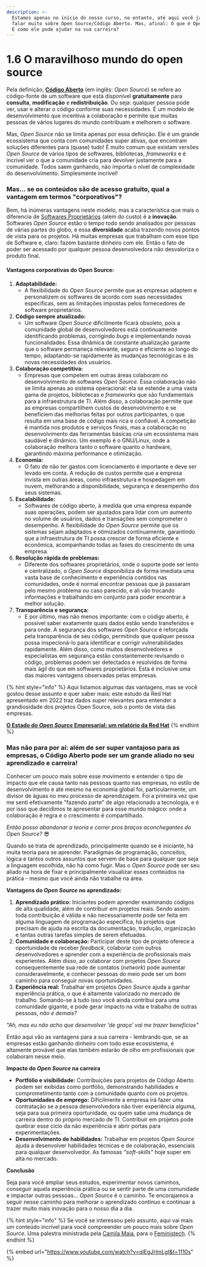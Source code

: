 ```yaml
---
description: >-
  Estamos apenas no início do nosso curso, no entanto, até aqui você já nos vou
  falar muito sobre Open Source/Código Aberto. Mas, afinal: O que é Open Source?
  E como ele pode ajudar na sua carreira?
---
```


# 1.6 O maravilhoso mundo do open source

Pela definição, [**Código Aberto**](https://pt.wikipedia.org/wiki/C%C3%B3digo_aberto) (em inglês: _Open Source_) se refere ao código-fonte de um software que está disponível **gratuitamente** para **consulta**, **modificação** e **redistribuição**. Ou seja: qualquer pessoa pode ver, usar e alterar o código conforme suas necessidades. É um modelo de desenvolvimento que incentiva a colaboração e permite que muitas pessoas de vários lugares do mundo contribuam e melhorem o software.

Mas, _Open Source_ não se limita apenas por essa definição. Ele é um grande ecossistema que conta com comunidades super ativas, que encontram soluções diferentes para (quase) tudo! É muito comum que existam versões _Open Source_ de vários tipos de softwares, bibliotecas, _frameworks_ e é incrível ver o que a comunidade cria para devolver justamente para a comunidade. Todos saem ganhando, não importa o nível de complexidade do desenvolvimento. Simplesmente incrível!&#x20;

### Mas... se os conteúdos são de acesso gratuito, qual a vantagem em termos "corporativos"?

Bem, há inúmeras vantagens neste modelo, mas a característica que mais o diferencia de [Softwares Proprietários](https://pt.wikipedia.org/wiki/Software_propriet%C3%A1rio) (além do custo) é a **inovação**. Softwares _Open Source_ estão o tempo todo sendo analisados por pessoas de várias partes do globo, e essa **diversidade** acaba trazendo novos pontos de vista para os projetos. Há muitas empresas que trabalham com esse tipo de Software e, claro: fazem bastante dinheiro com ele. Então o fato de poder ser acessado por qualquer pessoa desenvolvedora não desvaloriza o produto final.&#x20;

#### Vantagens corporativas do Open Source:

1. **Adaptabilidade:**
   * A flexibilidade do _Open Source_ permite que as empresas adaptem e personalizem os softwares de acordo com suas necessidades específicas, sem as limitações impostas pelos fornecedores de software proprietários.
2. **Código sempre atualizado:**
   * Um software _Open Source_ dificilmente ficará obsoleto, pois a comunidade global de desenvolvedores está continuamente identificando problemas, corrigindo _bugs_ e implementando novas funcionalidades. Essa dinâmica de constante atualização garante que o software permaneça relevante, seguro e eficiente ao longo do tempo, adaptando-se rapidamente às mudanças tecnológicas e às novas necessidades dos usuários.
3. **Colaboração competitiva:**
   * Empresas que competem em outras áreas colaboram no desenvolvimento de softwares _Open Source_. Essa colaboração não se limita apenas ao sistema operacional: ela se estende a uma vasta gama de projetos, bibliotecas e _frameworks_ que são fundamentais para a infraestrutura de TI. Além disso, a colaboração permite que as empresas compartilhem custos de desenvolvimento e se beneficiem das melhorias feitas por outros participantes, o que resulta em uma base de código mais rica e confiável. A competição é mantida nos produtos e serviços finais, mas a colaboração no desenvolvimento das ferramentas básicas cria um ecossistema mais saudável e dinâmico. Um exemplo é o GNU/Linux, onde a colaboração melhora tanto o software quanto o hardware, garantindo máxima performance e otimização.
4. **Economia:**
   * O fato de não ter gastos com licenciamento é importante e deve ser levado em conta. A redução de custos permite que a empresa invista em outras áreas, como infraestrutura e hospedagem em nuvem, melhorando a disponibilidade, segurança e desempenho dos seus sistemas.
5. **Escalabilidade:**
   * Softwares de código aberto, à medida que uma empresa expande suas operações, podem ser ajustados para lidar com um aumento no volume de usuários, dados e transações sem comprometer o desempenho. A flexibilidade do _Open Source_ permite que os sistemas sejam adaptados e otimizados continuamente, garantindo que a infraestrutura de TI possa crescer de forma eficiente e econômica, acompanhando todas as fases do crescimento de uma empresa.&#x20;
6. **Resolução rápida de problemas:**
   * Diferente dos softwares proprietários, onde o suporte pode ser lento e centralizado, o _Open Source_ disponibiliza de forma imediata uma vasta base de conhecimento e experiência contidos nas comunidades, onde é normal encontrar pessoas que já passaram pelo mesmo problema ou caso parecido, e ali vão trocando informações e trabalhando em conjunto para poder encontrar a melhor solução.
7. **Transparência e segurança:**
   * E por último, mas não menos importante: com o código aberto, é possível saber exatamente quais dados estão sendo transferidos e para onde. A segurança dos softwares _Open Source_ é reforçada pela transparência de seu código, permitindo que qualquer pessoa possa inspecioná-lo para identificar e corrigir vulnerabilidades rapidamente. Além disso, como muitos desenvolvedores e especialistas em segurança estão constantemente revisando o código, problemas podem ser detectados e resolvidos de forma mais ágil do que em softwares proprietários. Esta é inclusive uma das maiores vantagens observadas pelas empresas.

{% hint style="info" %}
Aqui listamos algumas das vantagens, mas se você gostou desse assunto e quer saber mais: este estudo da Red Hat apresentado em 2022 traz dados super relevantes para entender a grandiosidade dos projetos Open Source, sob o ponto de vista das empresas.

[**O Estado do _Open Source_ Empresarial: um relatório da Red Hat**](https://www.redhat.com/pt-br/resources/state-of-enterprise-open-source-report-2022)
{% endhint %}



### Mas não para por aí: além de ser super vantajoso para as empresas, o Código Aberto pode ser um grande aliado no seu aprendizado e carreira!

Conhecer um pouco mais sobre esse movimento e entender o tipo de impacto que ele causa tanto nas pessoas quanto nas empresas, no estilo de desenvolvimento e até mesmo na economia global foi, particularmente, um divisor de águas no meu processo de aprendizagem. Foi a primeira vez que me senti efetivamente "fazendo parte" de algo relacionado a tecnologia, e é por isso que decidimos te  apresentar para esse mundo mágico: onde a colaboração é regra e o crescimento é compartilhado.

_Então posso abandonar a teoria e correr pros braços aconchegantes do Open Source?_ :sunglasses:

Quando se trata de aprendizado, principalmente quando se é iniciante, há muita teoria para se aprender. Paradigmas de programação, conceitos, lógica e tantos outros assuntos que servem de base para qualquer que seja a linguagem escolhida, não há como fugir. Mas o _Open Source_ pode ser seu aliado na hora de fixar e principalmente visualizar esses conteúdos na prática - mesmo que você ainda não trabalhe na área.&#x20;

**Vantagens do _Open Source_ no aprendizado:**

1. **Aprendizado prático:** Iniciantes podem aprender examinando códigos de alta qualidade, além de contribuir em projetos reais. Sendo assim: toda contribuição é válida e não necessariamente pode ser feita em alguma linguagem de programação específica, há projetos que precisam de ajuda na escrita da documentação, tradução, organização e tantas outras tarefas simples de serem efetuadas.&#x20;
2. **Comunidade e colaboração:** Participar deste tipo de projeto oferece a oportunidade de receber _feedback_, colaborar com outros desenvolvedores e aprender com a experiência de profissionais mais experientes. Além disso, ao colaborar com projetos _Open Source_ consequentemente sua rede de contatos (_network_) pode aumentar consideravelmente, e conhecer pessoas do meio pode ser um bom caminho para conseguir novas oportunidades. &#x20;
3. **Experiência real:** Trabalhar em projetos _Open Source_ ajuda a ganhar experiência prática, o que é altamente valorizado no mercado de trabalho. Somando-se à tudo isso você ainda contribui para uma comunidade gigante, e pode gerar impacto na vida e trabalho de outras pessoas, _não é demais?_

_"Ah, mas eu não acho que desenvolver 'de graça' vai me trazer benefícios"_

Então aqui vão as vantagens para a sua carreira - lembrando que, se as empresas estão ganhando dinheiro com todo esse ecossistema, é altamente provável que elas também estarão de olho em profissionais que colaboram nesse meio.&#x20;

**Impacto do _Open Source_ na carreira**

* **Portfólio e visibilidade:** Contribuições para projetos de Código Aberto podem ser exibidas como portfólio, demonstrando habilidades e comprometimento tanto com a comunidade quanto com os projetos.&#x20;
* **Oportunidades de emprego:** Dificilmente a empresa irá fazer uma contratação se a pessoa desenvolvedora não tiver experiência alguma, seja para sua primeira oportunidade, ou quem sabe uma mudança de carreira dentro do próprio mercado de TI. Contribuir em projetos pode quebrar esse ciclo da não experiência e abrir portas para experimentações.
* **Desenvolvimento de habilidades:** Trabalhar em projetos _Open Source_ ajuda a desenvolver habilidades técnicas e de colaboração, essenciais para qualquer desenvolvedor. As famosas _"soft-skills"_ hoje super em alta no mercado. &#x20;

**Conclusão**

Seja para você ampliar seus estudos, experimentar novos caminhos, conseguir aquela experiência prática ou se sentir parte de uma comunidade e impactar outras pessoas... _Open Source_ é o caminho. Te encorajamos a seguir nesse caminho para melhorar o aprendizado contínuo e continuar a trazer muito mais inovação para o nosso dia a dia.&#x20;



{% hint style="info" %}
Se você se interessou pelo assunto, aqui vai mais um conteúdo incrível para você compreender um pouco mais sobre _Open Source_. Uma palestra ministrada pela [Camila Maia](https://www.cmaiacd.com/), para o [Feministech](https://feministech.com.br/).
{% endhint %}

{% embed url="https://www.youtube.com/watch?v=qlEgJrlmLgI&t=1110s" %}

